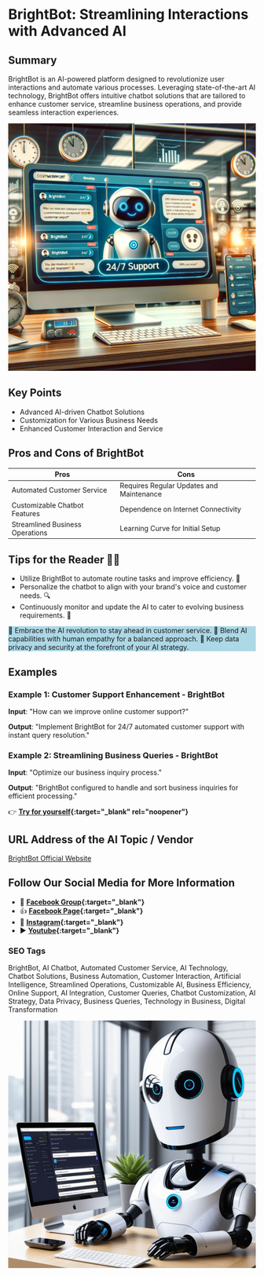 
# BrightBot: Streamlining Interactions with Advanced AI

## Summary
BrightBot is an AI-powered platform designed to revolutionize user interactions and automate various processes. Leveraging state-of-the-art AI technology, BrightBot offers intuitive chatbot solutions that are tailored to enhance customer service, streamline business operations, and provide seamless interaction experiences.

![Alt text](brightbotcs.webp)


## Key Points
- Advanced AI-driven Chatbot Solutions
- Customization for Various Business Needs
- Enhanced Customer Interaction and Service

## Pros and Cons of BrightBot
| Pros | Cons |
|------|------|
| Automated Customer Service | Requires Regular Updates and Maintenance |
| Customizable Chatbot Features | Dependence on Internet Connectivity |
| Streamlined Business Operations | Learning Curve for Initial Setup |

## Tips for the Reader 🤖🌟
- Utilize BrightBot to automate routine tasks and improve efficiency. 🚀
- Personalize the chatbot to align with your brand's voice and customer needs. 🔍
- Continuously monitor and update the AI to cater to evolving business requirements. 🔄

<div style="background-color:lightblue;">
🔹 Embrace the AI revolution to stay ahead in customer service.
🔹 Blend AI capabilities with human empathy for a balanced approach.
🔹 Keep data privacy and security at the forefront of your AI strategy.
</div>

## Examples
### Example 1: Customer Support Enhancement - BrightBot
**Input**: 
"How can we improve online customer support?"

**Output**: 
"Implement BrightBot for 24/7 automated customer support with instant query resolution."

### Example 2: Streamlining Business Queries - BrightBot
**Input**: 
"Optimize our business inquiry process."

**Output**: 
"BrightBot configured to handle and sort business inquiries for efficient processing."

👉 **[Try for yourself](https://www.brightbot.app/){:target="_blank" rel="noopener"}**

## URL Address of the AI Topic / Vendor
[BrightBot Official Website](https://www.brightbot.app/)

## Follow Our Social Media for More Information
- 📘 **[Facebook Group](https://www.facebook.com/groups/trionxai){:target="_blank"}**
- 👍 **[Facebook Page](https://www.facebook.com/ai.trionxai){:target="_blank"}**
- 📸 **[Instagram](https://www.instagram.com/trionxai/){:target="_blank"}**
- ▶️ **[Youtube](https://www.youtube.com/@robotdocs/){:target="_blank"}**


### SEO Tags
BrightBot, AI Chatbot, Automated Customer Service, AI Technology, Chatbot Solutions, Business Automation, Customer Interaction, Artificial Intelligence, Streamlined Operations, Customizable AI, Business Efficiency, Online Support, AI Integration, Customer Queries, Chatbot Customization, AI Strategy, Data Privacy, Business Queries, Technology in Business, Digital Transformation


![Alt text](brightbot.webp)